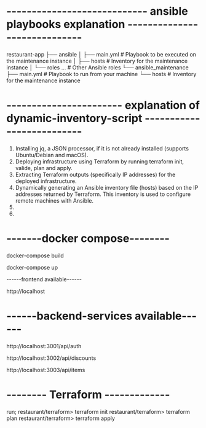 # ---------------------------- ansible playbooks explanation -----------------------------
restaurant-app
├── ansible
│   ├── main.yml               # Playbook to be executed on the maintenance instance
│   ├── hosts                  # Inventory for the maintenance instance
│   └── roles ...              # Other Ansible roles
└── ansible_maintenance
    ├── main.yml               # Playbook to run from your machine
    └── hosts                  # Inventory for the maintenance instance



# ----------------------- explanation of dynamic-inventory-script --------------------------

1. Installing jq, a JSON processor, if it is not already installed (supports Ubuntu/Debian and macOS).
2. Deploying infrastructure using Terraform by running terraform init, valide, plan and apply.
3. Extracting Terraform outputs (specifically IP addresses) for the deployed infrastructure.
4. Dynamically generating an Ansible inventory file (hosts) based on the IP addresses returned by Terraform. This inventory is used to configure remote machines with Ansible.
5. 
6. 



# -------docker compose--------

docker-compose build 

docker-compose up  

------frontend available------

http://localhost

# ------backend-services available------

http://localhost:3001/api/auth  

http://localhost:3002/api/discounts

http://localhost:3003/api/items 

# -------- Terraform -------------
run;
restaurant/terraform> terraform init
restaurant/terraform> terraform plan
restaurant/terraform> terraform apply

